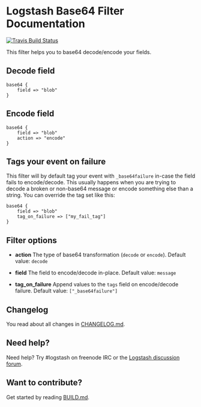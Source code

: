 # Logstash Base64 Filter Documentation

[![Travis Build Status](https://travis-ci.org/tiwilliam/logstash-filter-base64.svg)](https://travis-ci.org/tiwilliam/logstash-filter-base64)

This filter helps you to base64 decode/encode your fields.

## Decode field

```
base64 {
    field => "blob"
}
```

## Encode field

```
base64 {
    field => "blob"
    action => "encode"
}
```

## Tags your event on failure

This filter will by default tag your event with `_base64failure` in-case the field fails to encode/decode. This usually happens when you are trying to decode a broken or non-base64 message or encode something else than a string. You can override the tag set like this:

```
base64 {
    field => "blob"
    tag_on_failure => ["my_fail_tag"]
}
```

## Filter options

- **action**
The type of base64 transformation (`decode` or `encode`).
Default value: `decode`

- **field**
The field to encode/decode in-place.
Default value: `message`

- **tag_on_failure**
Append values to the `tags` field on encode/decode failure.
Default value: `["_base64failure"]`

## Changelog

You read about all changes in [CHANGELOG.md](CHANGELOG.md).

## Need help?

Need help? Try #logstash on freenode IRC or the [Logstash discussion forum](https://discuss.elastic.co/c/logstash).

## Want to contribute?

Get started by reading [BUILD.md](BUILD.md).
